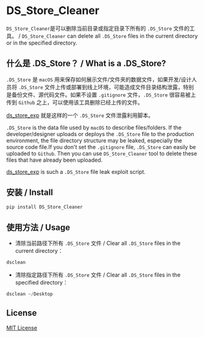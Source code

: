 # DS_Store_Cleaner
`DS_Store_Cleaner`是可以删除当前目录或指定目录下所有的 `.DS_Store` 文件的工具。 / `DS_Store_Cleaner` can delete all `.DS_Store` files in the current directory or in the specified directory.

## 什么是 .DS_Store？ / What is a .DS_Store?

`.DS_Store` 是 `macOS` 用来保存如何展示文件/文件夹的数据文件，如果开发/设计人员将 `.DS_Store` 文件上传或部署到线上环境，可能造成文件目录结构泄露，特别是备份文件、源代码文件。如果不设置 `.gitignore` 文件，`.DS_Store` 很容易被上传到 `Github` 之上，可以使用该工具删除已经上传的文件。

[ds_store_exp](https://github.com/lijiejie/ds_store_exp) 就是这样的一个 `.DS_Store` 文件泄露利用脚本。

`.DS_Store` is the data file used by `macOS` to describe files/folders. If the developer/designer uploads or deploys the `.DS_Store` file to the production environment, the file directory structure may be leaked, especially the source code file.If you don't set the `.gitignore` file, `.DS_Store` can easily be uploaded to `Github`. Then you can use `DS_Store_Cleaner` tool to delete these files that have already been uploaded.

[ds_store_exp](https://github.com/lijiejie/ds_store_exp) is such a `.DS_Store` file leak exploit script.

## 安装 / Install

```bash
pip install DS_Store_Cleaner
```



## 使用方法 / Usage



* 清除当前路径下所有 `.DS_Store` 文件 / Clear all `.DS_Store` files in the current directory：

```python
dsclean
```

* 清除指定路径下所有 `.DS_Store` 文件 / Clear all `.DS_Store` files in the specified directory：

```python
dsclean ~/Desktop
```

## License

[MIT License](https://github.com/VXenomac/DS_Store_Cleaner/blob/master/LICENSE)